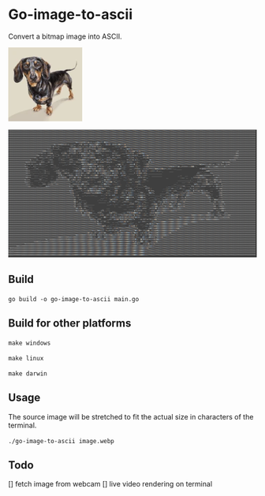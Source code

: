 # Go-image-to-ascii

Convert a bitmap image into ASCII.

![source image](examples/image.webp)

![resulting image](examples/image_ascii.png)

## Build

```go build -o go-image-to-ascii main.go```

## Build for other platforms

```make windows```

```make linux```

```make darwin```

## Usage

The source image will be stretched to fit the actual size in characters of the terminal. 

```./go-image-to-ascii image.webp```

## Todo

[] fetch image from webcam
[] live video rendering on terminal



